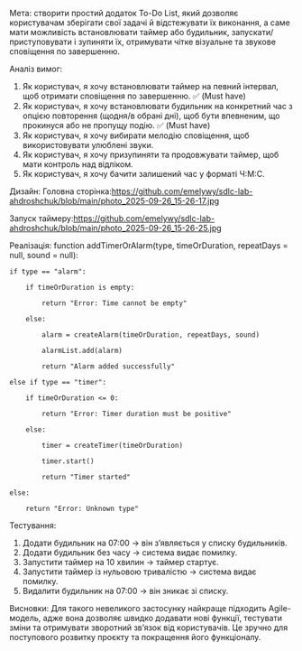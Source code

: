 Мета: створити простий додаток To-Do List, який дозволяє користувачам зберігати свої задачі й відстежувати їх виконання, а саме  мати можливість встановлювати таймер або будильник, запускати/приступовувати і зупиняти їх, отримувати чітке візуальне та звукове сповіщення по завершенню.

Аналіз вимог:
1. Як користувач, я хочу встановлювати таймер на певний інтервал, щоб отримати сповіщення по завершенню. ✅ (Must have)
2. Як користувач, я хочу встановлювати будильник на конкретний час з опцією повторення (щодня/в обрані дні), щоб бути впевненим, що прокинуся або не пропущу подію. ✅ (Must have)
3. Як користувач, я хочу вибирати мелодію сповіщення, щоб використовувати улюблені звуки.
4. Як користувач, я хочу призупиняти та продовжувати таймер, щоб мати контроль над відліком.
5. Як користувач, я хочу бачити залишений час у форматі Ч:М:С.

Дизайн: 
Головна сторінка:https://github.com/emelywy/sdlc-lab-ahdroshchuk/blob/main/photo_2025-09-26_15-26-17.jpg

Запуск таймеру:https://github.com/emelywy/sdlc-lab-ahdroshchuk/blob/main/photo_2025-09-26_15-26-25.jpg

Реалізація:
function addTimerOrAlarm(type, timeOrDuration, repeatDays = null, sound = null):

    if type == "alarm":
    
        if timeOrDuration is empty:
        
            return "Error: Time cannot be empty"
            
        else:
        
            alarm = createAlarm(timeOrDuration, repeatDays, sound) 
            
            alarmList.add(alarm)                                 
            
            return "Alarm added successfully"
            
    else if type == "timer":
    
        if timeOrDuration <= 0:
        
            return "Error: Timer duration must be positive"
            
        else:
        
            timer = createTimer(timeOrDuration)  
            
            timer.start()                       
            
            return "Timer started"
            
    else:
    
        return "Error: Unknown type"
        
        
Тестування:
1. Додати будильник на 07:00 → він з’являється у списку будильників.
2. Додати будильник без часу → система видає помилку.
3. Запустити таймер на 10 хвилин → таймер стартує.
4. Запустити таймер із нульовою тривалістю → система видає помилку.
5. Видалити будильник на 07:00 → він зникає зі списку.

Висновки:
Для такого невеликого застосунку найкраще підходить Agile-модель, адже вона дозволяє швидко додавати нові функції, тестувати зміни та отримувати зворотний зв’язок від користувачів. Це зручно для поступового розвитку проєкту та покращення його функціоналу.
